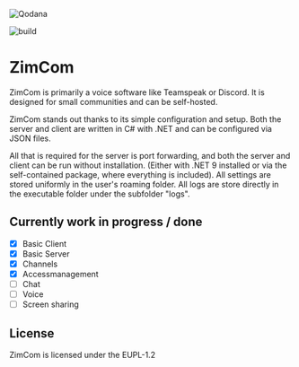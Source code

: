 ![Qodana](https://git.cloud2.ltutte.de/leonzimmermann/ZimCom/actions/workflows/qodana_code_quality.yml?branch=main&event=push)

![build](https://git.cloud2.ltutte.de/leonzimmermann/ZimCom/actions/workflows/build.yml?branch=main&event=push)

# ZimCom

ZimCom is primarily a voice software like Teamspeak or Discord. It is designed for small communities and can be self-hosted.

ZimCom stands out thanks to its simple configuration and setup. Both the server and client are written in C# with .NET and can be configured via JSON files.

All that is required for the server is port forwarding, and both the server and client can be run without installation. (Either with .NET 9 installed or via the self-contained package, where everything is included).
All settings are stored uniformly in the user's roaming folder.
All logs are store directly in the executable folder under the subfolder "logs".

## Currently work in progress / done

- [x] Basic Client
- [x] Basic Server
- [x] Channels
- [x] Accessmanagement
- [ ] Chat
- [ ] Voice
- [ ] Screen sharing

## License

ZimCom is licensed under the EUPL-1.2